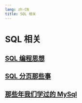 ```yaml
---
lang: zh-CN
title: SQL 相关
---
```

# SQL 相关

## [SQL 编程思想](../sql/SQL编程思想.md)
## [SQL 分页那些事](../sql/SQL编程思想.md)
## [那些年我们学过的 MySql](../sql/MySql是怎样运行的.md)
